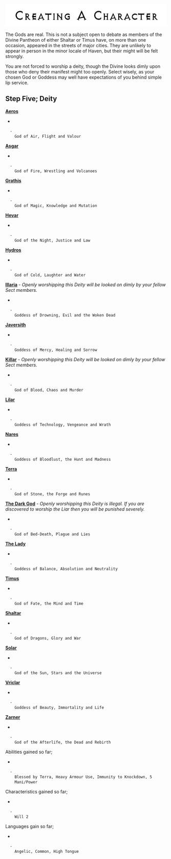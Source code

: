 

<div class="center" style="width: auto; margin-left: auto; margin-right: auto;">

![<File:CharGen.jpg>](CharGen.jpg "File:CharGen.jpg")

</div>

The Gods are real. This is not a subject open to debate as members of
the Divine Pantheon of either Shaltar or Timus have, on more than one
occasion, appeared in the streets of major cities. They are unlikely to
appear in person in the minor locale of Haven, but their might will be
felt strongly.

You are not forced to worship a deity, though the Divine looks dimly
upon those who deny their manifest might too openly. Select wisely, as
your chosen God or Goddess may well have expectations of you behind
simple lip service.

## **Step Five; Deity**

**[Aeros](GoldAngelEarthKA "wikilink")**

  -

      -
        God of Air, Flight and Valour

**[Asgar](GoldAngelEarthKAs "wikilink")**

  -

      -
        God of Fire, Wrestling and Volcanoes

**[Grathis](GoldAngelEarthKG "wikilink")**

  -

      -
        God of Magic, Knowledge and Mutation

**[Hevar](GoldAngelEarthKH "wikilink")**

  -

      -
        God of the Night, Justice and Law

**[Hydros](GoldAngelEarthKHy "wikilink")**

  -

      -
        God of Cold, Laughter and Water

**[Illaria](GoldAngelEarthKI "wikilink")** - *Openly worshipping this
Deity will be looked on dimly by your fellow Sect members.*

  -

      -
        Goddess of Drowning, Evil and the Woken Dead

**[Javersith](GoldAngelEarthKJ "wikilink")**

  -

      -
        Goddess of Mercy, Healing and Sorrow

**[Killar](GoldAngelEarthKK "wikilink")** - *Openly worshipping this
Deity will be looked on dimly by your fellow Sect members.*

  -

      -
        God of Blood, Chaos and Murder

**[Lilar](GoldAngelEarthKL "wikilink")**

  -

      -
        Goddess of Technology, Vengeance and Wrath

**[Nares](GoldAngelEarthKN "wikilink")**

  -

      -
        Goddess of Bloodlust, the Hunt and Madness

**[Terra](GoldAngelEarthKT "wikilink")**

  -

      -
        God of Stone, the Forge and Runes

**[The Dark God](GoldAngelEarthKDG "wikilink")** - *Openly worshipping
this Deity is illegal. If you are discovered to worship the Liar then
you will be punished severely.*

  -

      -
        God of Bed-Death, Plague and Lies

**[The Lady](GoldAngelEarthKTL "wikilink")**

  -

      -
        Goddess of Balance, Absolution and Neutrality

**[Timus](GoldAngelEarthKT "wikilink")**

  -

      -
        God of Fate, the Mind and Time

**[Shaltar](GoldAngelEarthKS "wikilink")**

  -

      -
        God of Dragons, Glory and War

**[Solar](GoldAngelEarthKSo "wikilink")**

  -

      -
        God of the Sun, Stars and the Universe

**[Vriclar](GoldAngelEarthKV "wikilink")**

  -

      -
        Goddess of Beauty, Immortality and Life

**[Zarner](GoldAngelEarthKZ "wikilink")**

  -

      -
        God of the Afterlife, the Dead and Rebirth

Abilities gained so far;

  -

      -
        Blessed by Terra, Heavy Armour Use, Immunity to Knockdown, 5
        Mani/Power

Characteristics gained so far;

  -

      -
        Will 2

Languages gain so far;

  -

      -
        Angelic, Common, High Tongue